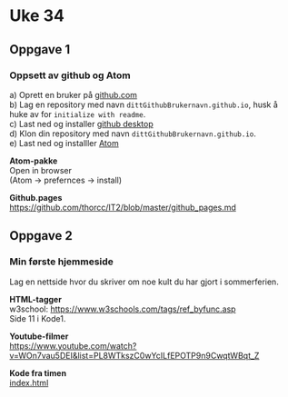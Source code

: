 # Uke 34

## Oppgave 1  
### Oppsett av github og Atom  

a) Oprett en bruker på [github.com](https://github.com/)  
b) Lag en repository med navn ```dittGithubBrukernavn.github.io```, husk å huke av for ```initialize with readme```.  
c) Last ned og installer [github desktop](https://desktop.github.com/)  
d) Klon din repository med navn ```dittGithubBrukernavn.github.io```.  
e) Last ned og installler [Atom](atom.io)  

**Atom-pakke**  
Open in browser  
(Atom -> prefernces -> install)

**Github.pages**  
https://github.com/thorcc/IT2/blob/master/github_pages.md

## Oppgave 2
### Min første hjemmeside  
Lag en nettside hvor du skriver om noe kult du har gjort i sommerferien.

**HTML-tagger**  
w3school: https://www.w3schools.com/tags/ref_byfunc.asp   
Side 11 i Kode1.

**Youtube-filmer**  
https://www.youtube.com/watch?v=WOn7vau5DEI&list=PL8WTkszC0wYcILfEPOTP9n9CwqtWBqt_Z

**Kode fra timen**  
[index.html](../Uke34/uke34.html)
